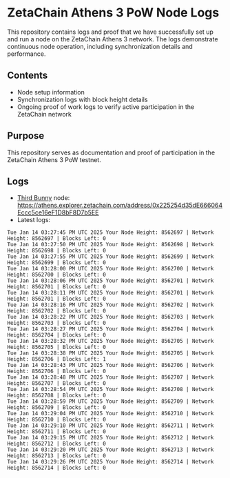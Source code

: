 # ZetaChain Athens 3 PoW Node Logs
This repository contains logs and proof that we have successfully set up and run a node on the ZetaChain Athens 3 network. The logs demonstrate continuous node operation, including synchronization details and performance.

## Contents
- Node setup information
- Synchronization logs with block height details
- Ongoing proof of work logs to verify active participation in the ZetaChain network

## Purpose
This repository serves as documentation and proof of participation in the ZetaChain Athens 3 PoW testnet.

## Logs

- [Third Bunny](https://thirdbunny.xyz/) node: https://athens.explorer.zetachain.com/address/0x225254d35dE666064Eccc5ce16eF1D8bF8D7b5EE
- Latest logs:
```
Tue Jan 14 03:27:45 PM UTC 2025 Your Node Height: 8562697 | Network Height: 8562697 | Blocks Left: 0
Tue Jan 14 03:27:50 PM UTC 2025 Your Node Height: 8562698 | Network Height: 8562698 | Blocks Left: 0
Tue Jan 14 03:27:55 PM UTC 2025 Your Node Height: 8562699 | Network Height: 8562699 | Blocks Left: 0
Tue Jan 14 03:28:00 PM UTC 2025 Your Node Height: 8562700 | Network Height: 8562700 | Blocks Left: 0
Tue Jan 14 03:28:06 PM UTC 2025 Your Node Height: 8562701 | Network Height: 8562701 | Blocks Left: 0
Tue Jan 14 03:28:11 PM UTC 2025 Your Node Height: 8562701 | Network Height: 8562701 | Blocks Left: 0
Tue Jan 14 03:28:16 PM UTC 2025 Your Node Height: 8562702 | Network Height: 8562702 | Blocks Left: 0
Tue Jan 14 03:28:22 PM UTC 2025 Your Node Height: 8562703 | Network Height: 8562703 | Blocks Left: 0
Tue Jan 14 03:28:27 PM UTC 2025 Your Node Height: 8562704 | Network Height: 8562704 | Blocks Left: 0
Tue Jan 14 03:28:32 PM UTC 2025 Your Node Height: 8562705 | Network Height: 8562705 | Blocks Left: 0
Tue Jan 14 03:28:38 PM UTC 2025 Your Node Height: 8562705 | Network Height: 8562706 | Blocks Left: 1
Tue Jan 14 03:28:43 PM UTC 2025 Your Node Height: 8562706 | Network Height: 8562706 | Blocks Left: 0
Tue Jan 14 03:28:48 PM UTC 2025 Your Node Height: 8562707 | Network Height: 8562707 | Blocks Left: 0
Tue Jan 14 03:28:54 PM UTC 2025 Your Node Height: 8562708 | Network Height: 8562708 | Blocks Left: 0
Tue Jan 14 03:28:59 PM UTC 2025 Your Node Height: 8562709 | Network Height: 8562709 | Blocks Left: 0
Tue Jan 14 03:29:04 PM UTC 2025 Your Node Height: 8562710 | Network Height: 8562710 | Blocks Left: 0
Tue Jan 14 03:29:10 PM UTC 2025 Your Node Height: 8562711 | Network Height: 8562711 | Blocks Left: 0
Tue Jan 14 03:29:15 PM UTC 2025 Your Node Height: 8562712 | Network Height: 8562712 | Blocks Left: 0
Tue Jan 14 03:29:20 PM UTC 2025 Your Node Height: 8562713 | Network Height: 8562713 | Blocks Left: 0
Tue Jan 14 03:29:26 PM UTC 2025 Your Node Height: 8562714 | Network Height: 8562714 | Blocks Left: 0
```
